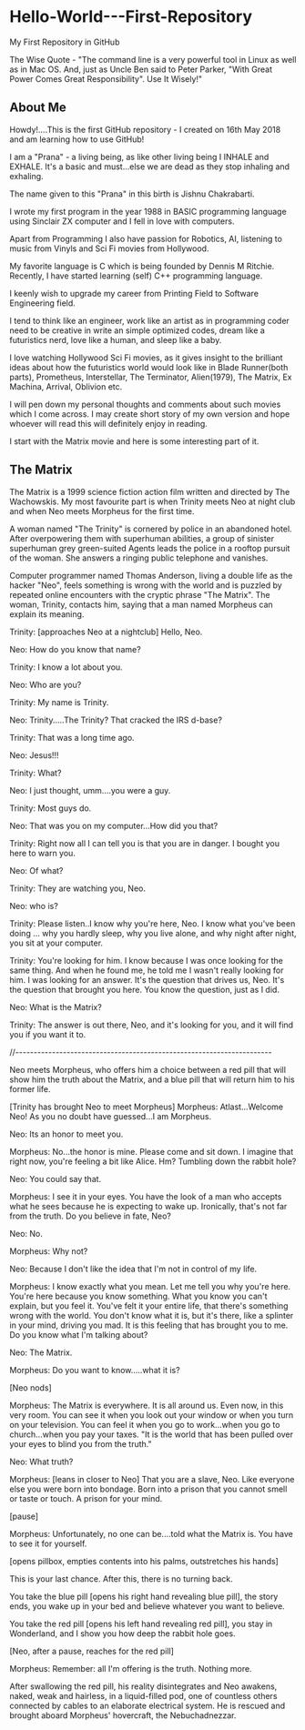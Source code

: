 # Hello-World---First-Repository
My First Repository in GitHub

The Wise Quote - "The command line is a very powerful tool in Linux as well as in Mac OS.
And, just as Uncle Ben said to Peter Parker, "With Great Power Comes Great Responsibility". Use It Wisely!"

About Me
--------

Howdy!....This is the first GitHub repository - I created on 16th May 2018 and
am learning how to use GitHub!

I am a "Prana" - a living being, as like other living being I INHALE and EXHALE.
It's a basic and must...else we are dead as they stop inhaling and exhaling.

The name given to this "Prana" in this birth is Jishnu Chakrabarti.

I wrote my first program in the year 1988 in BASIC programming language using
Sinclair ZX computer and I fell in love with computers.

Apart from Programming I also have passion for Robotics, AI, listening to music
from Vinyls and Sci Fi movies from Hollywood.

My favorite language is C which is being founded by Dennis M Ritchie. Recently,
I have started learning (self) C++ programming language.

I keenly wish to upgrade my career from Printing Field to Software Engineering field.

I tend to think like an engineer, work like an artist as in programming coder need
to be creative in write an simple optimized codes, dream like a futuristics nerd,
love like a human, and sleep like a baby.

I love watching Hollywood Sci Fi movies, as it gives insight to the brilliant ideas about how the futuristics world would look like in Blade Runner(both parts), Prometheus, Interstellar, The Terminator, Alien(1979), The Matrix, Ex Machina, Arrival, Oblivion  etc.

I will pen down my personal thoughts and comments about such movies which I come across. I may create short story of my own version and hope whoever will read this will definitely enjoy in reading.

I start with the Matrix movie and here is some interesting part of it.

The Matrix
----------
The Matrix is a 1999 science fiction action film written and directed by The Wachowskis. My most favourite part is when Trinity meets Neo at night club and when Neo meets Morpheus for the first time.

A woman named "The Trinity" is cornered by police in an abandoned hotel. After overpowering them with superhuman abilities, a group of sinister superhuman grey green-suited Agents leads the police in a rooftop pursuit of the woman. She answers a ringing public telephone and vanishes.

Computer programmer named Thomas Anderson, living a double life as the hacker "Neo", feels something is wrong with the world and is puzzled by repeated online encounters with the cryptic phrase "The Matrix". The woman, Trinity, contacts him, saying that a man named Morpheus can explain its meaning.

Trinity: [approaches Neo at a nightclub] Hello, Neo.

Neo: How do you know that name?

Trinity: I know a lot about you.

Neo: Who are you?

Trinity: My name is Trinity.

Neo: Trinity.....The Trinity? That cracked the IRS d-base?

Trinity: That was a long time ago.

Neo: Jesus!!!

Trinity: What?

Neo: I just thought, umm....you were a guy.

Trinity: Most guys do.

Neo: That was you on my computer...How did you that?

Trinity: Right now all I can tell you is that you are in danger. I bought you here to warn you.

Neo: Of what?

Trinity: They are watching you, Neo.

Neo: who is?

Trinity: Please listen..I know why you're here, Neo. I know what you've been doing … why you hardly sleep, why you live alone, and why night after night, you sit at your computer.

Trinity: You're looking for him. I know because I was once looking for the same thing. And when he found me, he told me I wasn't really looking for him. I was looking for an answer. It's the question that drives us, Neo.
It's the question that brought you here. You know the question, just as I did.

Neo: What is the Matrix?

Trinity: The answer is out there, Neo, and it's looking for you, and it will find you if you want it to.

//----------------------------------------------------------------------

Neo meets Morpheus, who offers him a choice between a red pill that will show him the truth about the Matrix, and a blue pill that will return him to his former life.

[Trinity has brought Neo to meet Morpheus]
Morpheus: Atlast...Welcome Neo! As you no doubt have guessed...I am Morpheus.

Neo: Its an honor to meet you.

Morpheus: No...the honor is mine. Please come and sit down. I imagine that right now, you're feeling a bit like Alice. Hm? Tumbling down the rabbit hole?

Neo: You could say that.

Morpheus: I see it in your eyes. You have the look of a man who accepts what he sees because he is expecting to wake up. Ironically, that's not far from the truth. Do you believe in fate, Neo?

Neo: No.

Morpheus: Why not?

Neo: Because I don't like the idea that I'm not in control of my life.

Morpheus: I know exactly what you mean. Let me tell you why you're here. You're here because you know something. What you know you can't explain, but you feel it. You've felt it your entire life, that there's something wrong with the world. You don't know what it is, but it's there, like a splinter in your mind, driving you mad. It is this feeling that has brought you to me. Do you know what I'm talking about?

Neo: The Matrix.

Morpheus: Do you want to know.....what it is?

[Neo nods]

Morpheus: The Matrix is everywhere. It is all around us. Even now, in this very room. You can see it when you look out your window or when you turn on your television. You can feel it when you go to work…when you go to church…when you pay your taxes.
"It is the world that has been pulled over your eyes to blind you from the truth."

Neo: What truth?

Morpheus: [leans in closer to Neo] That you are a slave, Neo. Like everyone else you were born into bondage. Born into a prison that you cannot smell or taste or touch. A prison for your mind.

[pause]

Morpheus: Unfortunately, no one can be....told what the Matrix is. You have to see it for yourself.

[opens pillbox, empties contents into his palms, outstretches his hands]

This is your last chance. After this, there is no turning back.

You take the blue pill [opens his right hand revealing blue pill], the story ends, you wake up in your bed and believe whatever you want to believe.

You take the red pill [opens his left hand revealing red pill], you stay in Wonderland, and I show you how deep the rabbit hole goes.

[Neo, after a pause, reaches for the red pill]

Morpheus: Remember: all I'm offering is the truth. Nothing more.

After swallowing the red pill, his reality disintegrates and Neo awakens, naked, weak and hairless, in a liquid-filled pod, one of countless others connected by cables to an elaborate electrical system. He is rescued and brought aboard Morpheus' hovercraft, the Nebuchadnezzar.
